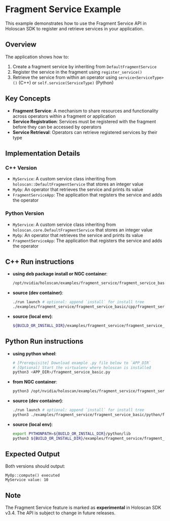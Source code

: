 # Fragment Service Example

This example demonstrates how to use the Fragment Service API in Holoscan SDK to register and retrieve services in your application.

## Overview

The application shows how to:
1. Create a fragment service by inheriting from `DefaultFragmentService`
2. Register the service in the fragment using `register_service()`
3. Retrieve the service from within an operator using `service<ServiceType>()` (C++) or `self.service(ServiceType)` (Python)

## Key Concepts

- **Fragment Service**: A mechanism to share resources and functionality across operators within a fragment or application
- **Service Registration**: Services must be registered with the fragment before they can be accessed by operators
- **Service Retrieval**: Operators can retrieve registered services by their type

## Implementation Details

### C++ Version
- `MyService`: A custom service class inheriting from `holoscan::DefaultFragmentService` that stores an integer value
- `MyOp`: An operator that retrieves the service and prints its value
- `FragmentServiceApp`: The application that registers the service and adds the operator

### Python Version
- `MyService`: A custom service class inheriting from `holoscan.core.DefaultFragmentService` that stores an integer value
- `MyOp`: An operator that retrieves the service and prints its value
- `FragmentServiceApp`: The application that registers the service and adds the operator

## C++ Run instructions

* **using deb package install or NGC container**:
  ```bash
  /opt/nvidia/holoscan/examples/fragment_service/fragment_service_basic/cpp/fragment_service_basic
  ```
* **source (dev container)**:
  ```bash
  ./run launch # optional: append `install` for install tree
  ./examples/fragment_service/fragment_service_basic/cpp/fragment_service_basic
  ```
* **source (local env)**:
  ```bash
  ${BUILD_OR_INSTALL_DIR}/examples/fragment_service/fragment_service_basic/cpp/fragment_service_basic
  ```

## Python Run instructions

* **using python wheel**:
  ```bash
  # [Prerequisite] Download example .py file below to `APP_DIR`
  # [Optional] Start the virtualenv where holoscan is installed
  python3 <APP_DIR>/fragment_service_basic.py
  ```
* **from NGC container**:
  ```bash
  python3 /opt/nvidia/holoscan/examples/fragment_service/fragment_service_basic/python/fragment_service_basic.py
  ```
* **source (dev container)**:
  ```bash
  ./run launch # optional: append `install` for install tree
  python3 ./examples/fragment_service/fragment_service_basic/python/fragment_service_basic.py
  ```
* **source (local env)**:
  ```bash
  export PYTHONPATH=${BUILD_OR_INSTALL_DIR}/python/lib
  python3 ${BUILD_OR_INSTALL_DIR}/examples/fragment_service/fragment_service_basic/python/fragment_service_basic.py
  ```

## Expected Output

Both versions should output:
```
MyOp::compute() executed
MyService value: 10
```

## Note

The Fragment Service feature is marked as **experimental** in Holoscan SDK v3.4. The API is subject to change in future releases.

